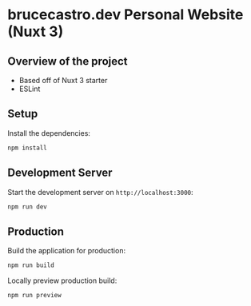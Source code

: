 # brucecastro.dev Personal Website (Nuxt 3)

## Overview of the project

- Based off of Nuxt 3 starter
- ESLint



## Setup

Install the dependencies:

```bash
npm install
```

## Development Server

Start the development server on `http://localhost:3000`:

```bash
npm run dev
```

## Production

Build the application for production:

```bash
npm run build
```

Locally preview production build:

```bash
npm run preview
```
